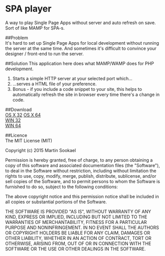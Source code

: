 SPA player
===================

A way to play Single Page Apps without server and auto refresh on save.  
Sort of like MAMP for SPA-s.  

##Problem  
It's hard to set up Single Page Apps for local development without running the server at the same time. And sometimes it's difficult to convince your designer / front-end to run the server.  

##Solution
This application here does what MAMP/WAMP does for PHP development.
1. Starts a simple HTTP server at your selected port which...
2. ...serves a HTML file of your preference.
3. Bonus - if you include a code snippet to your site, this helps to automatically refresh the site in browser every time there's a change in code.

##Download  
[OS X 32](https://github.com/jayJs/spa-player/raw/master/build/osx32.zip)
[OS X 64](https://github.com/jayJs/spa-player/raw/master/build/osx64.zip)  
[WIN 32](https://github.com/jayJs/spa-player/raw/master/build/win32.zip)  
[WIN 64](https://github.com/jayJs/spa-player/raw/master/build/win64.zip)  
  
##Licence  
The MIT License (MIT)  

Copyright (c) 2015 Martin Sookael  

Permission is hereby granted, free of charge, to any person obtaining a copy of this software and associated documentation files (the "Software"), to deal in the Software without restriction, including without limitation the rights to use, copy, modify, merge, publish, distribute, sublicense, and/or sell copies of the Software, and to permit persons to whom the Software is furnished to do so, subject to the following conditions:  

The above copyright notice and this permission notice shall be included in all copies or substantial portions of the Software.  

THE SOFTWARE IS PROVIDED "AS IS", WITHOUT WARRANTY OF ANY KIND, EXPRESS OR IMPLIED, INCLUDING BUT NOT LIMITED TO THE WARRANTIES OF MERCHANTABILITY, FITNESS FOR A PARTICULAR PURPOSE AND NONINFRINGEMENT. IN NO EVENT SHALL THE AUTHORS OR COPYRIGHT HOLDERS BE LIABLE FOR ANY CLAIM, DAMAGES OR OTHER LIABILITY, WHETHER IN AN ACTION OF CONTRACT, TORT OR OTHERWISE, ARISING FROM, OUT OF OR IN CONNECTION WITH THE SOFTWARE OR THE USE OR OTHER DEALINGS IN THE SOFTWARE.  
